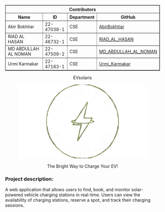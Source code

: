 <table align="center" border="1" celspacing="0">
  <th colspan="4" align="center">Contributors</th>
  <tr>
    <th>Name</th>
    <th>ID</th>
    <th>Department</th>
    <th>GitHub</th>
  </tr>
  <tr>
    <td>Abir Bokhtiar</td>
    <td>22-47038-1</td>
    <td>CSE</td>
    <td><a href="https://github.com/AbirBokhtiar">AbirBokhtiar</a></td>
  </tr>
   <tr>
    <td>RIAD AL HASAN</td>
    <td>22-46732-1</td>
    <td>CSE</td>
    <td><a href="https://github.com/iltRIAD">RIAD_AL_HASAN</a></td>
  </tr>
  <tr>
    <td>MD ABDULLAH AL NOMAN</td>
    <td>22-47509-2</td>
    <td>CSE</td>
    <td><a href="https://github.com/nomanmdabdullahal">MD_ABDULLAH_AL_NOMAN</a></td>
  </tr>
  <tr>
    <td>Urmi Karmakar</td>
    <td>22-47163-1</td>
    <td>CSE</td>
    <td><a href="https://github.com/UrmiKarmakar">Urmi_Karmakar</a></td>
  </tr>
</table>

<div align="center">
    <p align="center">EVsolaris</p>
    <p align="center"><img  src="https://github.com/AbirBokhtiar/EVsolaris/blob/main/image/EVsolaris_prev.png" height="240px" width="420px"></p>
    <p>The Bright Way to Charge Your EV!</p>
</div>
<div align="left">
    <h3><p align="left">Project description: </p></h3>
    <p>A web application that allows users to find, book, and monitor solar-powered vehicle charging stations in real-time. Users can view the availability of charging stations, reserve     a spot, and track their charging sessions.</p>
</div>
